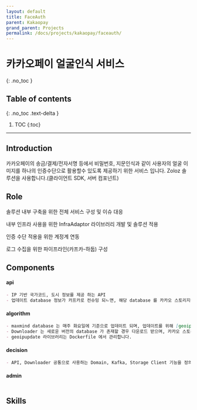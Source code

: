```yaml
---
layout: default
title: FaceAuth
parent: Kakaopay
grand_parent: Projects
permalink: /docs/projects/kakaopay/faceauth/
---
```


# 카카오페이 얼굴인식 서비스
{: .no_toc }

## Table of contents
{: .no_toc .text-delta }

1. TOC
{:toc}

---

## Introduction

카카오페이의 송금/결제/전자서명 등에서 비밀번호, 지문인식과 같이 사용자의 얼굴 이미지를 하나의 인증수단으로 활용할수 있도록 제공하기 위한 서비스 입니다.
Zoloz 솔루션을 사용합니다.(클라이언트 SDK, 서버 컴포넌트)

## Role

<div class="code-example" markdown="1">

솔루션 내부 구축을 위한 전체 서비스 구성 및 이슈 대응 

내부 인프라 사용을 위한 InfraAdaptor 라이브러리 개발 및 솔루션 적용

인증 수단 적용을 위한 계정계 연동

로그 수집을 위한 파이프라인(카프카-하둡) 구성

</div>

## Components

#### api
```markdown
- IP 기반 국가코드, 도시 정보를 제공 하는 API
- 업데이트 database 정보가 카프카로 컨슈밍 되ㄴ면, 해당 database 를 카카오 스토리지에서 다운로드 하며 메모리에 업로드 합니다.
```

#### algorithm
```markdown
- maxmind database 는 매주 화요일에 기준으로 업데이트 되며, 업데이트를 위해 [geoipupdate](https://github.com/maxmind/geoipupdate)를 사용합니다.
- Downloader 는 새로운 버전의 database 가 존재할 경우 다운로드 받으며, 카카오 스토리지에 업로드 합니다. 이후 업로드 된 database 와 시간을 카프카로 발행합니다.
- geoipupdate 라이브러리는 Dockerfile 에서 관리합니다.
```

#### decision
```markdown
- API, Downloader 공통으로 사용하는 Domain, Kafka, Storage Client 기능을 정의하는 라이브러리 모듈
```

#### admin 
```markdown

```


## Skills

